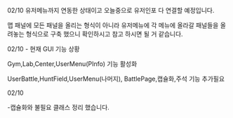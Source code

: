 02/10
유저메뉴까지 연동한 상태이고 오늘중으로 유저인포 다 연결할 예정입니다.

맵 패널에 모든 패널을 올리는 형식이 아니라 유저메뉴에 각 메뉴에 올라갈 패널들을 
올려놓는 형식으로 구축 했으니 확인하시고 참고 하시면 될 거 같습니다.

02/10 - 현재 GUI 기능 상황

Gym,Lab,Center,UserMenu(PInfo) 기능 활성화

UserBattle,HuntField,UserMenu(나머지), BattlePage,캡슐화,주석 기능 추가필요

02/10

-캡슐화와 불필요 클래스 정리 했습니다.
